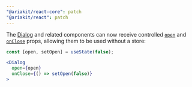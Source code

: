 ```yaml
---
"@ariakit/react-core": patch
"@ariakit/react": patch
---
```


The [Dialog](https://ariakit.org/components/dialog) and related components can now receive controlled [`open`](https://ariakit.org/reference/dialog#open) and [`onClose`](https://ariakit.org/reference/dialog#onclose) props, allowing them to be used without a store:

```jsx
const [open, setOpen] = useState(false);

<Dialog
  open={open}
  onClose={() => setOpen(false)}
>
```
